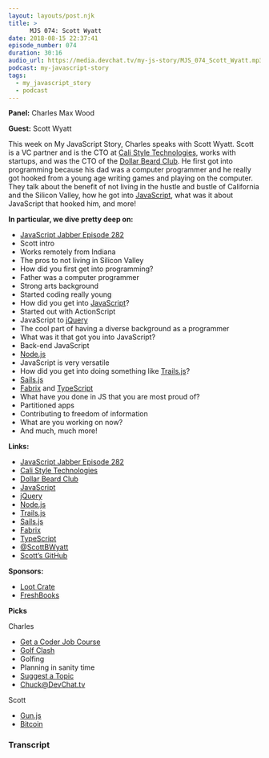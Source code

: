 ```yaml
---
layout: layouts/post.njk
title: >
      MJS 074: Scott Wyatt
date: 2018-08-15 22:37:41
episode_number: 074
duration: 30:16
audio_url: https://media.devchat.tv/my-js-story/MJS_074_Scott_Wyatt.mp3
podcast: my-javascript-story
tags: 
  - my_javascript_story
  - podcast
---
```


 **Panel:** Charles Max Wood

**Guest:** Scott Wyatt

This week on My JavaScript Story, Charles speaks with Scott Wyatt. Scott is a VC partner and is the CTO at [Cali Style Technologies](https://cali-style.com/), works with startups, and was the CTO of the [Dollar Beard Club](https://thebeardclub.com/). He first got into programming because his dad was a computer programmer and he really got hooked from a young age writing games and playing on the computer. They talk about the benefit of not living in the hustle and bustle of California and the Silicon Valley, how he got into [JavaScript](https://www.javascript.com/), what was it about JavaScript that hooked him, and more!

**In particular, we dive pretty deep on:**

- [JavaScript Jabber Episode 282](https://devchat.tv/js-jabber/jsj-282-trails-js-scott-wyatt/)
- Scott intro
- Works remotely from Indiana
- The pros to not living in Silicon Valley
- How did you first get into programming?
- Father was a computer programmer
- Strong arts background
- Started coding really young
- How did you get into [JavaScript](https://www.javascript.com/)?
- Started out with ActionScript
- JavaScript to [jQuery](https://jquery.com/)
- The cool part of having a diverse background as a programmer
- What was it that got you into JavaScript?
- Back-end JavaScript
- [Node.js](https://nodejs.org/en/)
- JavaScript is very versatile
- How did you get into doing something like [Trails.js](https://trailsjs.io/)?
- [Sails.js](https://sailsjs.com/)
- [Fabrix](https://fabrix.app/) and [TypeScript](https://www.typescriptlang.org/) 
- What have you done in JS that you are most proud of?
- Partitioned apps
- Contributing to freedom of information
- What are you working on now?
- And much, much more!

**Links:**

- [JavaScript Jabber Episode 282](https://devchat.tv/js-jabber/jsj-282-trails-js-scott-wyatt/)
- [Cali Style Technologies](https://cali-style.com/)
- [Dollar Beard Club](https://thebeardclub.com/)
- [JavaScript](https://www.javascript.com/)
- [jQuery](https://jquery.com/)
- [Node.js](https://nodejs.org/en/)
- [Trails.js](https://trailsjs.io/)
- [Sails.js](https://sailsjs.com/)
- [Fabrix](https://fabrix.app/)
- [TypeScript](https://www.typescriptlang.org/)
- [@ScottBWyatt](https://twitter.com/scottbwyatt?lang=en)
- [Scott’s GitHub](https://github.com/scott-wyatt)

**Sponsors:**

- [Loot Crate](https://www.lootcrate.com/)
- [FreshBooks](https://www.freshbooks.com/invoice?ref=11731&utm_source=pbm&utm_medium=affiliate-program&utm_influencer=419364&utm_campaign=podcast-influencers)

**Picks**

Charles

- [Get a Coder Job Course](https://devchat.tv/store/get-a-coder-job-video-course/)
- [Golf Clash](https://itunes.apple.com/us/app/golf-clash/id1089225191?mt=8)
- Golfing
- Planning in sanity time
- [Suggest a Topic](https://devchat.tv/js-jabber/)
- [Chuck@DevChat.tv](mailto:Chuck@DevChat.tv)

Scott

- [Gun.js](https://gun.eco/#step1)
- [Bitcoin](https://bitcoin.org/en/)


### Transcript


